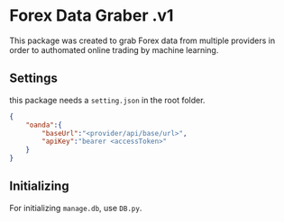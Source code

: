 # Forex Data Graber .v1

This package was created to grab Forex data from multiple providers in order to authomated online trading by machine learning.

## Settings

this package needs a `setting.json` in the root folder.

```json
{
    "oanda":{
        "baseUrl":"<provider/api/base/url>",
        "apiKey":"bearer <accessToken>"
    }
}
```

## Initializing

For initializing `manage.db`, use `DB.py`.